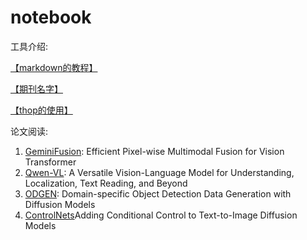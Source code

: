 # notebook

工具介绍:

[【markdown的教程】](https://github.com/icey-zhang/notebook/blob/main/makedown.md)

[【期刊名字】](https://github.com/icey-zhang/notebook/blob/main/journal_name.md)

[【thop的使用】](https://github.com/icey-zhang/notebook/blob/main/thop.md)

论文阅读:

1. [GeminiFusion](https://github.com/icey-zhang/notebook/blob/main/GeminiFusion.md): Efficient Pixel-wise Multimodal Fusion for Vision Transformer
2. [Qwen-VL](https://github.com/icey-zhang/notebook/blob/main/Qwen.md): A Versatile Vision-Language Model for Understanding, Localization, Text Reading, and Beyond
3. [ODGEN](https://github.com/icey-zhang/notebook/blob/main/ODGEN.md): Domain-specific Object Detection Data Generation with Diffusion Models
4. [ControlNets](https://github.com/icey-zhang/notebook/blob/main/ControlNets.md)Adding Conditional Control to Text-to-Image Diffusion Models
